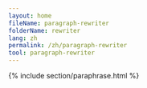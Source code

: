 ```yaml
---
layout: home
fileName: paragraph-rewriter
folderName: rewriter
lang: zh
permalink: /zh/paragraph-rewriter
tool: paragraph-rewriter
---
```

{% include section/paraphrase.html %}
